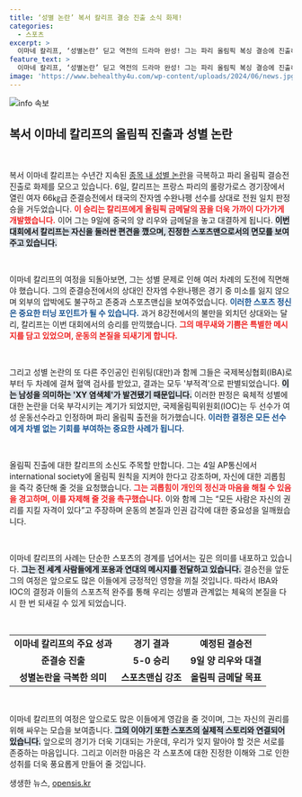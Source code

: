 ```yaml
---
title: ‘성별 논란’ 복서 칼리프 결승 진출 소식 화제!
categories:
  - 스포츠
excerpt: >
  이마네 칼리프, ‘성별논란’ 딛고 역전의 드라마 완성! 그는 파리 올림픽 복싱 결승에 진출하며 자신의 존재를 드높였다. 칼리프의 감동적인 승리와 용기 있는 메시지가 성별 논란 속 주목받고 있다.
feature_text: >
  이마네 칼리프, ‘성별논란’ 딛고 역전의 드라마 완성! 그는 파리 올림픽 복싱 결승에 진출하며 자신의 존재를 드높였다. 칼리프의 감동적인 승리와 용기 있는 메시지가 성별 논란 속 주목받고 있다.
image: 'https://www.behealthy4u.com/wp-content/uploads/2024/06/news.jpg'
---
```


<p><img src="https://www.behealthy4u.com/wp-content/uploads/2024/06/news.jpg" alt="info 속보" /></p>

<h2 data-ke-size="size26">복서 이마네 칼리프의 올림픽 진출과 성별 논란</h2>

<p data-ke-size="size16">&nbsp;</p>

<p>복서 이마네 칼리프는 수년간 지속된 <a href="#">종목 내 성별 논란</a>을 극복하고 파리 올림픽 결승전 진출로 화제를 모으고 있습니다. 6일, 칼리프는 프랑스 파리의 롤랑가로스 경기장에서 열린 여자 66㎏급 준결승전에서 태국의 잔자엠 수완나펭 선수를 상대로 전원 일치 판정승을 거두었습니다. <b><span style="color: #ee2323;">이 승리는 칼리프에게 올림픽 금메달의 꿈을 더욱 가까이 다가가게 개발했습니다.</span></b> 이어 그는 9일에 중국의 양 리우와 금메달을 놓고 대결하게 됩니다. <b><span style="background-color: #21538527;">이번 대회에서 칼리프는 자신을 둘러싼 편견을 깼으며, 진정한 스포츠맨으로서의 면모를 보여주고 있습니다.</span></b></p>

<p data-ke-size="size16">&nbsp;</p>

<p>이마네 칼리프의 여정을 되돌아보면, 그는 성별 문제로 인해 여러 차례의 도전에 직면해야 했습니다. 그의 준결승전에서의 상대인 잔자엠 수완나펭은 경기 중 미소를 잃지 않으며 외부의 압박에도 불구하고 존중과 스포츠맨십을 보여주었습니다. <b><span style="color: #1a5490;">이러한 스포츠 정신은 중요한 터닝 포인트가 될 수 있습니다.</span></b> 과거 8강전에서의 불만을 외치던 상대와는 달리, 칼리프는 이번 대회에서의 승리를 만끽했습니다. <b><span style="color: #ee2323;">그의 매무새와 기쁨은 특별한 메시지를 담고 있었으며, 운동의 본질을 되새기게 합니다.</span></b></p>

<p data-ke-size="size16">&nbsp;</p>

<p>그리고 성별 논란의 또 다른 주인공인 린위팅(대만)과 함께 그들은 국제복싱협회(IBA)로부터 두 차례에 걸쳐 혈액 검사를 받았고, 결과는 모두 '부적격'으로 판별되었습니다. <b><span style="background-color: #21538527;">이는 남성을 의미하는 'XY 염색체'가 발견됐기 때문입니다.</span></b> 이러한 판정은 육체적 성별에 대한 논란을 더욱 부각시키는 계기가 되었지만, 국제올림픽위원회(IOC)는 두 선수가 여성 운동선수라고 인정하며 파리 올림픽 출전을 허가했습니다. <b><span style="color: #1a5490;">이러한 결정은 모든 선수에게 차별 없는 기회를 부여하는 중요한 사례가 됩니다.</span></b></p>

<p data-ke-size="size16">&nbsp;</p>

<p>올림픽 진출에 대한 칼리프의 소신도 주목할 만합니다. 그는 4일 AP통신에서 international society에 올림픽 원칙을 지켜야 한다고 강조하며, 자신에 대한 괴롭힘을 즉각 중단해 줄 것을 요청했습니다. <b><span style="color: #ee2323;">그는 괴롭힘이 개인의 정신과 마음을 해칠 수 있음을 경고하며, 이를 자제해 줄 것을 촉구했습니다.</span></b> 이와 함께 그는 “모든 사람은 자신의 권리를 지킬 자격이 있다”고 주장하며 운동의 본질과 인권 감각에 대한 중요성을 일깨웠습니다.</p>

<p data-ke-size="size16">&nbsp;</p>

<p>이마네 칼리프의 사례는 단순한 스포츠의 경계를 넘어서는 깊은 의미를 내포하고 있습니다. <b><span style="background-color: #21538527;">그는 전 세계 사람들에게 포용과 연대의 메시지를 전달하고 있습니다.</span></b> 결승전을 앞둔 그의 여정은 앞으로도 많은 이들에게 긍정적인 영향을 끼칠 것입니다. 따라서 IBA와 IOC의 결정과 이들의 스포츠적 완주를 통해 우리는 성별과 관계없는 체육의 본질을 다시 한 번 되새길 수 있게 되었습니다. </p>

<p data-ke-size="size16">&nbsp;</p>

<table>
<tr>
<td style="text-align: center; height: 17px;"><b>이마네 칼리프의 주요 성과</b></td>
<td style="text-align: center; height: 17px;"><b>경기 결과</b></td>
<td style="text-align: center; height: 17px;"><b>예정된 결승전</b></td>
</tr>
<tr>
<td style="text-align: center; height: 17px;"><b>준결승 진출</b></td>
<td style="text-align: center; height: 17px;"><b>5-0 승리</b></td>
<td style="text-align: center; height: 17px;"><b>9일 양 리우와 대결</b></td>
</tr>
<tr>
<td style="text-align: center; height: 17px;"><b>성별논란을 극복한 의미</b></td>
<td style="text-align: center; height: 17px;"><b>스포츠맨십 강조</b></td>
<td style="text-align: center; height: 17px;"><b>올림픽 금메달 목표</b></td>
</tr>
</table>

<p data-ke-size="size16">&nbsp;</p>

<p>이마네 칼리프의 여정은 앞으로도 많은 이들에게 영감을 줄 것이며, 그는 자신의 권리를 위해 싸우는 모습을 보여줍니다. <b><span style="background-color: #21538527;">그의 이야기 또한 스포츠의 실제적 스토리와 연결되어 있습니다.</span></b> 앞으로의 경기가 더욱 기대되는 가운데, 우리가 잊지 말아야 할 것은 서로를 존중하는 마음입니다. 그리고 이러한 마음은 각 스포츠에 대한 진정한 이해와 그로 인한 성취를 더욱 풍요롭게 만들어 줄 것입니다.</p>
생생한 뉴스, <a href="https://opensis.kr" rel="dofollow">opensis.kr</a>


